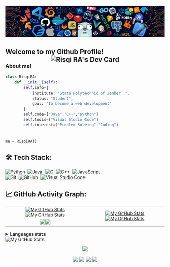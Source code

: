 

[![](./header_.png)](#)

## Welcome to my Github Profile!  <a href="https://app.daily.dev/risqiraa"><img align="right" src="https://api.daily.dev/devcards/6c31f8235d614368a3d184fc9e1bcc53.png?r=gdg" width="360" alt="Risqi RA's Dev Card"/></a>
### About me!
```python
class RisqiRA:
    def __init__(self):
        self.info={
            institute: "State Polytechnic of Jember  ",
            status: "Student",
            goal: "To become a web development"
        }
        self.code=["Java","C++","python"]
        self.tools=["Visual Studio Code"]
        self.interest=("Problem Solving","Coding")
        
        
me = RisqiRA()
```

## 🛠️ Tech Stack:
![Python](https://img.shields.io/badge/-Python-555?style=flat&logo=python)&nbsp;
![Java](https://img.shields.io/badge/-Java-555?style=flat&logo=openjdk&logoColor=FFA518)&nbsp;
![C](https://img.shields.io/badge/-C-555?style=flat&logo=C&logoColor=A8B9CC)&nbsp;
![C++](https://img.shields.io/badge/-C++-555?style=flat&logo=C%2B%2B&logoColor=fff)&nbsp;
![JavaScript](https://img.shields.io/badge/-JavaScript-555?style=flat&logo=javascript)\
![Git](https://img.shields.io/badge/-Git-555?style=flat&logo=git)&nbsp;
![GitHub](https://img.shields.io/badge/-GitHub-555?style=flat&logo=github)&nbsp;
![Visual Studio Code](https://img.shields.io/badge/-Visual%20Studio%20Code-555?style=flat&logo=visual-studio-code&logoColor=007ACC)&nbsp;

## 📈 GitHub Activity Graph:

<table>
    <tr>
        <td align="center"><a href="https://github.com/risqiraa#gh-light-mode-only"><img src="https://github-readme-stats.vercel.app/api?username=risqiraa&show_icons=true&theme=default&include_all_commits=true#gh-light-mode-only" alt="My GitHub Stats"/></a><a href="https://github.com/risqiraa#gh-dark-mode-only"><img src="https://github-readme-stats.vercel.app/api?username=risqiraa&show_icons=true&theme=tokyonight&include_all_commits=true#gh-dark-mode-only" alt="My GitHub Stats"/></a></td>
        <td rowspan="2" align="center"><a href="https://github.com/risqiraa#gh-light-mode-only"><img src="https://github-readme-stats.vercel.app/api/top-langs/?username=risqiraa&theme=default&langs_count=8#gh-light-mode-only" alt="My GitHub Stats"/></a><a href="https://github.com/risqiraa#gh-dark-mode-only"><img src="https://github-readme-stats.vercel.app/api/top-langs/?username=risqiraa&theme=tokyonight&langs_count=8#gh-dark-mode-only" alt="My GitHub Stats"/></a></td>
    </tr>
    <tr>
        <td align="center"><a href="https://github.com/risqiraa#gh-light-mode-only"><img src="https://github-readme-streak-stats.herokuapp.com/?user=risqiraa&theme=default"/></a><a href="https://github.com/risqiraa#gh-dark-mode-only"><img src="https://github-readme-streak-stats.herokuapp.com/?user=risqiraa&theme=tokyonight"/></a></td>
    </tr>
   
</table>


<details>
  <summary><b>Languages stats</b></summary>
  <br/>
  <picture align="left">
    <source media="(prefers-color-scheme: dark)" srcset="https://github-profile-summary-cards.vercel.app/api/cards/repos-per-language?username=risqiraa&theme=nord_dark" width="422">
    <source media="(prefers-color-scheme: light)"srcset="https://github-profile-summary-cards.vercel.app/api/cards/repos-per-language?username=risqiraa&theme=nord_bright" width="422">
    <img alt="Repos per language" src="https://github-profile-summary-cards.vercel.app/api/cards/repos-per-language?username=risqiraa&theme=nord_dark" width="422">
  </picture>
  <picture align="right">
    <source media="(prefers-color-scheme: dark)" srcset="https://github-profile-summary-cards.vercel.app/api/cards/most-commit-language?username=risqiraa&theme=nord_dark" width="422">
    <source media="(prefers-color-scheme: light)"srcset="https://github-profile-summary-cards.vercel.app/api/cards/most-commit-language?username=risqiraa&theme=nord_bright" width="422">
    <img alt="Most commit languages" src="https://github-profile-summary-cards.vercel.app/api/cards/most-commit-language?username=risqiraa&theme=nord_dark" width="422">
  </picture>
</details>

<picture >
  <source media="(prefers-color-scheme: dark)" srcset="https://github-profile-summary-cards.vercel.app/api/cards/profile-details?username=risqiraa&theme=nord_dark" width="860">
  <source media="(prefers-color-scheme: light)"srcset="https://github-profile-summary-cards.vercel.app/api/cards/profile-details?username=risqiraa&theme=nord_bright" width="860">
  <img alt="My GitHub Stats" src="https://github-profile-summary-cards.vercel.app/api/cards/profile-details?username=risqiraa&theme=nord_dark" width="860">
</picture>

<p></p>
<p align=center>
  <img src="https://github-profile-trophy.vercel.app/?username=risqiraa&theme=onedark&rank=SECRET,SSS,SS,S,AAA,AA,A,B" />
</p>

<p align="center">
    <a href="https://github.com/risqiraa/risqiraa"><img src="https://img.shields.io/badge/status-updating-brightgreen.svg"></a>
    <a href="https://github.com/risqiraa/risqiraa/graphs/contributors"><img src="https://img.shields.io/github/contributors/risqiraa/risqiraa?color=blue"></a>
    <a href="https://github.com/risqiraa"><img src="https://img.shields.io/github/stars/risqiraa.svg?color=blue&logo=github"></a>
    <a href="https://github.com/risqiraa/risqiraa/network/members"><img src="https://img.shields.io/github/forks/risqiraa/risqiraa.svg?color=blue&logo=github"></a>
</p>
